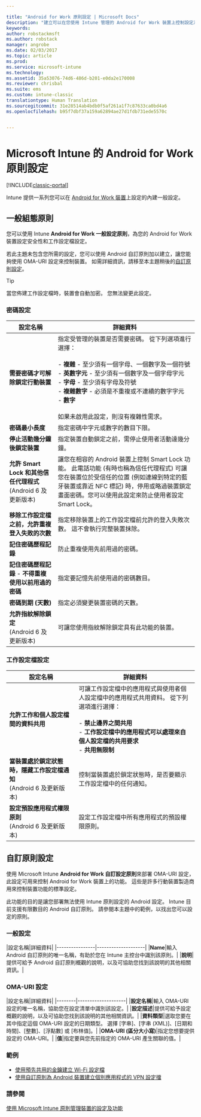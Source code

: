 ```yaml
---

title: "Android for Work 原則設定 | Microsoft Docs"
description: "建立可以在您使用 Intune 管理的 Android for Work 裝置上控制設定及功能的原則。"
keywords: 
author: robstackmsft
ms.author: robstack
manager: angrobe
ms.date: 02/03/2017
ms.topic: article
ms.prod: 
ms.service: microsoft-intune
ms.technology: 
ms.assetid: 35a53076-74d6-486d-b201-e0da2e170008
ms.reviewer: chrisbal
ms.suite: ems
ms.custom: intune-classic
translationtype: Human Translation
ms.sourcegitcommit: 31e28514ab4bdb0f5af261a1f7c87633ca0bd4a6
ms.openlocfilehash: b95f7dbf37a159a62894ae27d1fdb731ede5570c


---
```


# <a name="android-for-work-policy-settings-in-microsoft-intune"></a>Microsoft Intune 的 Android for Work 原則設定

[!INCLUDE[classic-portal](../includes/classic-portal.md)]

Intune 提供一系列您可以在 [Android for Work 裝置](android-for-work.md)上設定的內建一般設定。

## <a name="general-configuration-policy"></a>一般組態原則

您可以使用 Intune **Android for Work 一般設定原則**，為您的 Android for Work 裝置設定安全性和工作設定檔設定。

若此主題未包含您所需的設定，您可以使用 Android 自訂原則加以建立，讓您能夠使用 OMA-URI 設定來控制裝置。 如需詳細資訊，請移至本主題稍後的[自訂原則設定](#custom-policy-settings)。

> [!TIP]
> 當您佈建工作設定檔時，裝置會自動加密。 您無法變更此設定。

### <a name="password-settings"></a>密碼設定

|設定名稱|詳細資料|
|----------------|-|
|**需要密碼才可解除鎖定行動裝置**|指定受管理的裝置是否需要密碼。 從下列選項進行選擇：<br><br>- **複雜** - 至少須有一個字母、一個數字及一個符號<br>- **英數字元** - 至少須有一個數字及一個字母字元<br>- **字母** - 至少須有字母及符號<br>- **複雜數字** - 必須是不重複或不連續的數字字元<br>- **數字**<br><br>如果未啟用此設定，則沒有複雜性需求。|
|**密碼最小長度**|指定密碼中字元或數字的數目下限。|
|**停止活動幾分鐘後鎖定裝置**|指定裝置自動鎖定之前，需停止使用者活動達幾分鐘。|
|**允許 Smart Lock 和其他信任代理程式**<br>(Android 6 及更新版本)|讓您在相容的 Android 裝置上控制 Smart Lock 功能。 此電話功能 (有時也稱為信任代理程式) 可讓您在裝置位於受信任的位置 (例如連線到特定的藍牙裝置或靠近 NFC 標記) 時，停用或略過裝置鎖定畫面密碼。您可以使用此設定來防止使用者設定 Smart Lock。|
|**移除工作設定檔之前，允許重複登入失敗的次數**|指定移除裝置上的工作設定檔前允許的登入失敗次數。 這不會執行完整裝置抹除。|
|**記住密碼歷程記錄**|防止重複使用先前用過的密碼。|
|**記住密碼歷程記錄** - **不得重複使用以前用過的密碼**|指定要記憶先前使用過的密碼數目。|
|**密碼到期 (天數)**|指定必須變更裝置密碼的天數。|
|**允許指紋解除鎖定**<br>(Android 6 及更新版本)|可讓您使用指紋解除鎖定具有此功能的裝置。|


### <a name="work-profile-settings"></a>工作設定檔設定

|設定名稱|詳細資料|
|----------------|-|
|**允許工作和個人設定檔間的資料共用**|可讓工作設定檔中的應用程式與使用者個人設定檔中的應用程式共用資料。 從下列選項進行選擇：<br><br>- **禁止邊界之間共用**<br>- **工作設定檔中的應用程式可以處理來自個人設定檔的共用要求**<br>- **共用無限制**|
|**當裝置處於鎖定狀態時，隱藏工作設定檔通知**<br>(Android 6 及更新版本)|控制當裝置處於鎖定狀態時，是否要顯示工作設定檔中的任何通知。|
|**設定預設應用程式權限原則**<br>(Android 6 及更新版本)|設定工作設定檔中所有應用程式的預設權限原則。|


## <a name="custom-policy-settings"></a>自訂原則設定
使用 Microsoft Intune **Android for Work 自訂設定原則**來部署 OMA-URI 設定，此設定可用來控制 Android for Work 裝置上的功能。 這些是許多行動裝置製造商用來控制裝置功能的標準設定。

此功能的目的是讓您部署無法使用 Intune 原則設定的 Android 設定。
Intune 目前支援有限數目的 Android 自訂原則。 請參閱本主題中的範例，以找出您可以設定的原則。

### <a name="general-settings"></a>一般設定

|設定名稱|詳細資料|
    |----------------|--------------------|
    |**Name**|輸入 Android 自訂原則的唯一名稱，有助於您在 Intune 主控台中識別該原則。|
    |**說明**|提供可給予 Android 自訂原則概觀的說明，以及可協助您找到該說明的其他相關資訊。|

### <a name="oma-uri-settings"></a>OMA-URI 設定

   |設定名稱|詳細資料|
    |--------|--------------------|
    |**設定名稱**|輸入 OMA-URI 設定的唯一名稱，協助您在設定清單中識別該設定。|
    |**設定描述**|提供可給予設定概觀的說明，以及可協助您找到該說明的其他相關資訊。|
    |**資料類型**|選取您要在其中指定這個 OMA-URI 設定的日期類型。 選擇 [字串]、[字串 (XML)]、[日期和時間]、[整數]、[浮點數] 或 [布林值]。|
    |**OMA-URI (區分大小寫)**|指定您想要提供設定的 OMA-URI。|
    |**值**|指定要與您先前指定的 OMA-URI 產生關聯的值。|

### <a name="examples"></a>範例

- [使用預先共用的金鑰建立 Wi-Fi 設定檔](pre-shared-key-wi-fi-profile.md)
- [使用自訂原則為 Android 裝置建立個別應用程式的 VPN 設定擋](per-app-vpn-for-android-pulse-secure.md)

### <a name="see-also"></a>請參閱
[使用 Microsoft Intune 原則管理裝置的設定及功能](manage-settings-and-features-on-your-devices-with-microsoft-intune-policies.md)



<!--HONumber=Feb17_HO1-->


